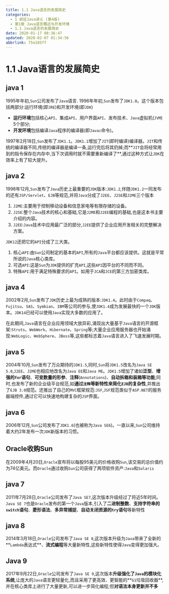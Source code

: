 ```yaml
---
title: 1.1 Java语言的发展简史
categories: 
  - 1 疯狂Java讲义 (第4版)
  - 第1章 Java语言概述与开发环境
  - 1.1 Java语言的发展简史
date: 2020-01-17 08:36:47
updated: 2020-02-07 01:34:56
abbrlink: 75e185ff
---
```

# 1.1 Java语言的发展简史
## java 1
1995年年初,`Sun`公司发布了`Java`语言.
1996年年初,`Sun`发布了`JDK1.0`。这个版本包括两部分:运行环境(即`JRE`)和开发环境(即`JDK`)
- **运行环境**包括核心`API`、集成`API`、用户界面`API`、发布技术、`Java`虚拟机(`JVM`) 5个部分;
- **开发环境**包括编译`Java`程序的编译器(即`Javac`命令)。

1997年2月18日,`Sun`发布了`JDK1.1`。`JDK1.1`增加了`JIT`(即时编译)编译器。`JIT`和传统的编译器不同,传统的编译器是编译一条,运行完后将其扔掉;而**`JIT`会将经常用到的指令保存在内存中,当下次调用时就不需要重新编译了**,通过这种方式让`JDK`在效率上有了较大提升。
## java 2
1998年12月,`Sun`发布了`Java`历史上最重要的`JDK`版本:`JDK1.2`,伴随`JDK1.2`一同发布的还有`JSP/Servlet`、`EJB`等规范,并将`Java`分成了`J2EE`、`J2SE`和`J2ME`三个版本
1. `J2ME`:主要用于控制移动设备和信息家电等有限存储的设备。
2. `J2SE`:整个`Java`技术的核心和基础,它是`J2ME`和`J2EE`编程的基础,也是这本书主要介绍的内容。
3. `J2EE`:`Java`技术中应用最广泛的部分,`J2EE`提供了企业应用开发相关的完整解决方案。

`JDK12`还把它的`API`分成了三大类。
1. 核心`API`:由`Sun`公司制定的基本的`API`,所有的`Java`平台都应该提供。这就是平常所说的`Java`核心类库。
2. 可选`API`:这是`Sun`为`JDK`提供的扩充`API`,这些`API`因平台的不同而不同。
3. 特殊`API`:用于满足特殊要求的`API`。如用于`JCA`和`JCE`的第三方加密类库。

## java 4
2002年2月,`Sun`发布了`JDK`历史上最为成熟的版本:`JDK1.4`。此时由于`Compaq`、`Fujitsu`、`SAS`、`Symbian`、`IBM`等公司的参与,使`JDK1.4`成为发展最快的一个`JDK`版本。`JDK14`已经可以使用`Java`实现大多数的应用了。

在此期间,`Java`语言在企业应用领域大放异彩,涌现出大量基于`Java`语言的开源框架:`Struts`、`WebWork`、`Hibernate`、`Spring`等;大量企业应用服务器也开始涌现:`WebLogic`、`WebSphere`、`JBoss`等,这些都标志着`Java`语言进入了飞速发展时期。

## java 5
2004年10月,`Sun`发布了万众期待的`JDK1.5`,同时,`Sun`将`JDK1.5`改名为`Java SE 5.0`,`J2EE`、`J2ME`也相应地改名为`Java EE`和`Java ME`。`JDK1.5`增加了诸如**泛型**、**增强的`for`语句**、**可变数量的形参**、**注释**(`Annotations`)、**自动拆箱和装箱等功能**;同时,也发布了新的企业级平台规范,如**通过`注释`等新特性来简化`EJB`的复杂性**,并推出了`EJB 3.0`规范。还推出了自己的`MVC`框架规范:`JSF`,`JSF`规范类似于`ASP.NET`的服务器端控件,通过它可以快速地构建复杂的`JSP`界面。
## java 6
2006年12月,`Sun`公司发布了`JDK1.6`(也被称为`Java SE6`)。一直以来,`Sun`公司维持着大约2年发布一次`JDK`新版本的习惯。
## Oracle收购Sun
在2009年4月20日,`Oracle`宣布将以每股95美元的价格收购`Sun`,该交易的总价值约为74亿美元。而`Oracle`通过收购`Sun`公司获得了两项软件资产:`Java`和`Solaris`
## java 7
2011年7月28日,`Oracle`公司发布了`Java SE7`,这次版本升级经过了将近5年时间。`Java SE 7`也是`Oracle`发布的第一个`Java`版本,引入了**二进制整数**、**支持字符串的`switch`语句**、**菱形语法**、**多异常捕捉**、**自动关闭资源的`try`语句**等新特性
## java 8
2014年3月18日,`Oracle`公司发布了`Java SE 8`,这次版本升级为`Java`带来了全新的**`Lambda`表达式**、**流式编程**等大量新特性,这些新特性使得`Java`变得更加强大。
## Java 9
2017年9月22日,`Oracle`公司发布了`Java SE 9`,这次版本**升级强化了`Java`的模块化系统**,让庞大的`Java`语言更轻量化,而且采用了更高效、更智能的**`G1`垃圾回收器**,并在核心类库上进行了大量更新,可以进一步简化编程;但**对语法本身更新并不多**
